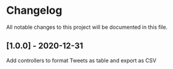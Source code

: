 # Changelog

All notable changes to this project will be documented in this file.

## [1.0.0] - 2020-12-31

Add controllers to format Tweets as table and export as CSV
